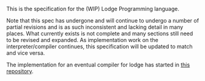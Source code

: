 This is the specification for the (WIP) Lodge Programming language.

Note that this spec has undergone and will continue to undergo a number of partial revisions and is as such inconsistent and lacking detail in many places. What currently exists is not complete and many sections still need to be revised and expanded. As implementation work on the interpreter/compiler continues, this specification will be updated to match and vice versa.

The implementation for an eventual compiler for lodge has started in [this repository](https://github.com/DylanScottCarroll/lodge).
